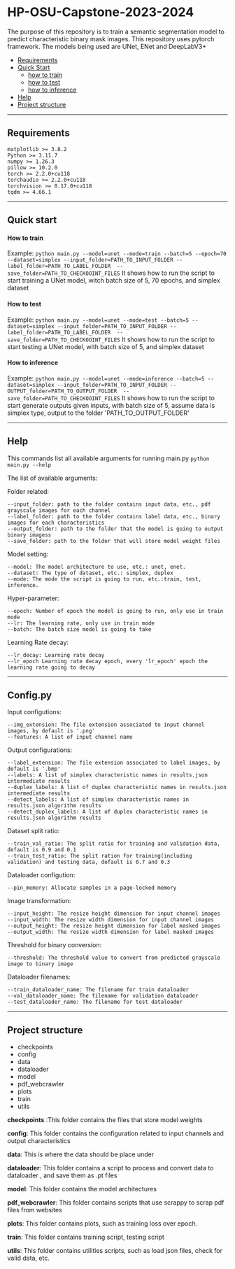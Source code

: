 # HP-OSU-Capstone-2023-2024

The purpose of this repository is to train a semantic segmentation model to predict characteristic binary mask images. This repository uses pytorch framework. The models being used are UNet, ENet and DeepLabV3+

- [Requirements](#requirements)
- [Quick Start](#quick-start)
	- [how to train](#how-to-train)
	- [how to test](#how-to-test)
	- [how to inference](#how-to-inference)
- [Help](#help)
- [Project structure](#project-structure)
---
## Requirements
```
matplotlib >= 3.8.2
Python >= 3.11.7
numpy >= 1.26.3
pillow >= 10.2.0
torch >= 2.2.0+cu118
torchaudio >= 2.2.0+cu118
torchvision >= 0.17.0+cu118
tqdm >= 4.66.1
```
---
## Quick start

#### How to train
Example:
`python main.py --model=unet --mode=train --batch=5 --epoch=70 --dataset=simplex --input_folder=PATH_TO_INPUT_FOLDER --label_folder=PATH_TO_LABEL_FOLDER  --save_folder=PATH_TO_CHECKOOINT_FILES`
It shows how to run the script to start training a UNet model, witch batch size of 5, 70 epochs, and simplex dataset
#### How to test
Example:
`python main.py --model=unet --mode=test --batch=5 --dataset=simplex --input_folder=PATH_TO_INPUT_FOLDER --label_folder=PATH_TO_LABEL_FOLDER  --save_folder=PATH_TO_CHECKOOINT_FILES`
It shows how to run the script to start testing a UNet model, with batch size of 5, and simplex dataset
#### How to inference
Example:
`python main.py --model=unet --mode=inference --batch=5 --dataset=simplex --input_folder=PATH_TO_INPUT_FOLDER --OUTPUT_folder=PATH_TO_OUTPUT_FOLDER  --save_folder=PATH_TO_CHECKOOINT_FILES`
It shows how to run the script to start generate outputs given inputs, with batch size of 5, assume data is simplex type, output to the folder 'PATH_TO_OUTPUT_FOLDER'

---
## Help
This commands list all available arguments for running main.py
`python main.py --help`

The list of available arguments:

Folder related:
```
--input_folder: path to the folder contains input data, etc., pdf grayscale images for each channel
--label_folder: path to the folder contains label data, etc., binary images	for each characteristics	
--output_folder: path to the folder that the model is going to output binary imagess
--save_folder: path to the folder that will store model weight files
```

Model setting:
```
--model: The model architecture to use, etc.: unet, enet.
--dataset: The type of dataset, etc.: simplex, duplex
--mode: The mode the script is going to run, etc.:train, test, inference.
```
Hyper-parameter:
```
--epoch: Number of epoch the model is going to run, only use in train mode
--lr: The learning rate, only use in train mode
--batch: The batch size model is going to take
```
Learning Rate decay:
```
--lr_decay: Learning rate decay
--lr_epoch Learning rate decay epoch, every 'lr_epoch' epoch the learning rate going to decay 
```

---
## Config.py
Input configutions:
```
--img_extension: The file extension associated to input channel images, by default is '.png'
--features: A list of input channel name
```

Output configurations:
```
--label_extension: The file extension associated to label images, by default is '.bmp'
--labels: A list of simplex characteristic names in results.json intermediate results
--duplex_labels: A list of duplex characteristic names in results.json intermediate results 
--detect_labels: A list of simplex characteristic names in results.json algorithm results
--detect_duplex_labels: A list of duplex characteristic names in results.json algorithm results
```

Dataset split ratio:
```
--train_val_ratio: The split ratio for training and validation data, default is 0.9 and 0.1 
--train_test_ratio: The split ration for training(including validation) and testing data, default is 0.7 and 0.3
```

Dataloader configution:
```
--pin_memory: Allocate samples in a page-locked memory 
```

Image transformation:
```
--input_height: The resize height dimension for input channel images 
--input_width: The resize width dimension for input channel images
--output_height: The resize height dimension for label masked images
--output_width: The resize width dimension for label masked images
```

Threshold for binary conversion:
```
--threshold: The threshold value to convert from predicted grayscale image to binary image
```

Dataloader filenames:
```
--train_dataloader_name: The filename for train dataloader
--val_dataloader_name: The filename for validation dataloader
--test_dataloader_name: The filename for test dataloader
```

---
## Project structure

- checkpoints
- config
- data
- dataloader
- model
- pdf_webcrawler
- plots
- train
- utils

**checkpoints** :This folder contains the files that store model weights

**config**: This folder contains the configuration related to input channels and output characteristics

**data**: This is where the data should be place under

**dataloader**: This folder contains a script to process and convert data to dataloader , and save them as .pt files

**model**: This folder contains the model architectures

**pdf_webcrawler**: This folder contains scripts that use scrappy to scrap pdf files from websites

**plots**: This folder contains plots, such as training loss over epoch.

**train**: This folder contains training script, testing script

**utils**: This folder contains utilities scripts, such as load json files, check for valid data, etc.